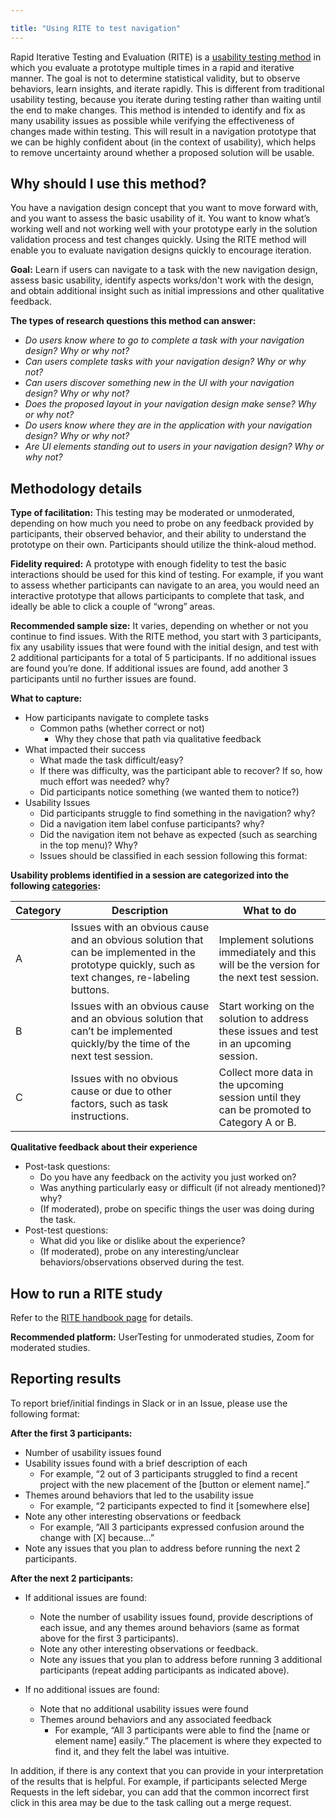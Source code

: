 ```yaml
---

title: "Using RITE to test navigation"
---
```








Rapid Iterative Testing and Evaluation (RITE) is a [usability testing method](/handbook/product/ux/ux-research/rite/) in which you evaluate a prototype multiple times in a rapid and iterative manner. The goal is not to determine statistical validity, but to observe behaviors, learn insights, and iterate rapidly. This is different from traditional usability testing, because you iterate during testing rather than waiting until the end to make changes. This method is intended to identify and fix as many usability issues as possible while verifying the effectiveness of changes made within testing. This will result in a navigation prototype that we can be highly confident about (in the context of usability), which helps to remove uncertainty around whether a proposed solution will be usable.

## Why should I use this method?

You have a navigation design concept that you want to move forward with, and you want to assess the basic usability of it. You want to know what’s working well and not working well with your prototype early in the solution validation process and test changes quickly. Using the RITE method will enable you to evaluate navigation designs quickly to encourage iteration.

**Goal:** Learn if users can navigate to a task with the new navigation design, assess basic usability, identify aspects works/don't work with the design, and obtain additional insight such as initial impressions and other qualitative feedback.

**The types of research questions this method can answer:**
- *Do users know where to go to complete a task with your navigation design? Why or why not?*
- *Can users complete tasks with your navigation design? Why or why not?*
- *Can users discover something new in the UI with your navigation design? Why or why not?*
- *Does the proposed layout in your navigation design make sense? Why or why not?*
- *Do users know where they are in the application with your navigation design? Why or why not?*
- *Are UI elements standing out to users in your navigation design? Why or why not?*

## Methodology details

**Type of facilitation:** This testing may be moderated or unmoderated, depending on how much you need to probe on any feedback provided by participants, their observed behavior, and their ability to understand the prototype on their own. Participants should utilize the think-aloud method.

**Fidelity required:** A prototype with enough fidelity to test the basic interactions should be used for this kind of testing. For example, if you want to assess whether participants can navigate to an area, you would need an interactive prototype that allows participants to complete that task, and ideally be able to click a couple of “wrong” areas.

**Recommended sample size:**  It varies, depending on whether or not you continue to find issues. With the RITE method, you start with 3 participants, fix any usability issues that were found with the initial design, and test with 2 additional participants for a total of 5 participants. If no additional issues are found you’re done. If additional issues are found, add another 3 participants until no further issues are found.

**What to capture:**
- How participants navigate to complete tasks
    - Common paths (whether correct or not)
       - Why they chose that path via qualitative feedback
- What impacted their success
    - What made the task difficult/easy?
    - If there was difficulty, was the participant able to recover? If so, how much effort was needed? why?
    - Did participants notice something (we wanted them to notice?)
- Usability Issues
    - Did participants struggle to find something in the navigation? why?
    - Did a navigation item label confuse participants? why?
    - Did the navigation item not behave as expected (such as searching in the top menu)? Why?
    - Issues should be classified in each session following this format:

**Usability problems identified in a session are categorized into the following [categories](/handbook/product/ux/ux-research/rite/#elements-of-rite):**

| Category | Description| What to do
|-----|-----------|-----------
|A|Issues with an obvious cause and an obvious solution that can be implemented in the prototype quickly, such as text changes, re-labeling buttons.|Implement solutions immediately and this will be the version for the next test session.|
|B|Issues with an obvious cause and an obvious solution that can’t be implemented quickly/by the time of the next test session.|Start working on the solution to address these issues and test in an upcoming session.|
|C|Issues with no obvious cause or due to other factors, such as task instructions. |Collect more data in the upcoming session until they can be promoted to Category A or B.|

**Qualitative feedback about their experience**
- Post-task questions:
    - Do you have any feedback on the activity you just worked on?
    - Was anything particularly easy or difficult (if not already mentioned)? why?
    - (If moderated), probe on specific things the user was doing during the task.
- Post-test questions:
    - What did you like or dislike about the experience?
    - (If moderated), probe on any interesting/unclear behaviors/observations observed during the test.

## How to run a RITE study

Refer to the [RITE handbook page](/handbook/product/ux/ux-research/rite/#a-sample-rite-study-approach) for details.

**Recommended platform:** UserTesting for unmoderated studies, Zoom for moderated studies.

## Reporting results

To report brief/initial findings in Slack or in an Issue, please use the following format:

**After the first 3 participants:**
- Number of usability issues found
- Usability issues found with a brief description of each
    - For example, “2 out of 3 participants struggled to find a recent project with the new placement of the [button or element name].”
- Themes around behaviors that led to the usability issue
    - For example, “2 participants expected to find it [somewhere else]
- Note any other interesting observations or feedback
    - For example, “All 3 participants expressed confusion around the change with [X] because…”
- Note any issues that you plan to address before running the next 2 participants.

**After the next 2 participants:**
- If additional issues are found:
    - Note the number of usability issues found, provide descriptions of each issue, and any themes around behaviors (same as format above for the first 3 participants).
    - Note any other interesting observations or feedback.
    - Note any issues that you plan to address before running 3 additional participants (repeat adding participants as indicated above).

- If no additional issues are found:
    - Note that no additional usability issues were found
    - Themes around behaviors and any associated feedback
        - For example, “All 3 participants were able to find the [name or element name] easily.” The placement is where they expected to find it, and they felt the label was intuitive.

In addition, if there is any context that you can provide in your interpretation of the results that is helpful. For example, if participants selected Merge Requests in the left sidebar, you can add that the common incorrect first click in this area may be due to the task calling out a merge request.




